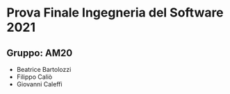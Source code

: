 # Prova Finale Ingegneria del Software 2021

## Gruppo: AM20
* Beatrice Bartolozzi
* Filippo Caliò
* Giovanni Caleffi
